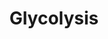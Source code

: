 ---
annotations:
- id: PW:0000640
  parent: classic metabolic pathway
  type: Pathway Ontology
  value: glycolysis pathway
- id: PW:0000002
  parent: classic metabolic pathway
  type: Pathway Ontology
  value: classic metabolic pathway
authors:
- Anwesha
- Sbohler
- AlexanderPico
- Egonw
communities:
- Plants
description: This plant pathway represents the Glycolysis (cytosol). Glucose, originating
  from sucrose, and triose phosphates (originating from the Calvin cycle) enter the
  pathway to be converted into pyruvate. The series of reactions produced ATP and
  NADH.
last-edited: 2016-07-25
organisms:
- Populus trichocarpa
redirect_from:
- /index.php/Pathway:WP2862
- /instance/WP2862
- /instance/WP2862_r124471
revision: r124471
schema-jsonld:
- '@context': https://schema.org/
  '@id': https://wikipathways.github.io/pathways/WP2862.html
  '@type': Dataset
  creator:
    '@type': Organization
    name: WikiPathways
  description: This plant pathway represents the Glycolysis (cytosol). Glucose, originating
    from sucrose, and triose phosphates (originating from the Calvin cycle) enter
    the pathway to be converted into pyruvate. The series of reactions produced ATP
    and NADH.
  keywords:
  - 1,3-bisphosphoglycerate
  - 2-phosphoglyceric acid
  - 3-phosphoglyceric acid
  - DHAP
  - NADP malic enzyme
  - fructose 1,6 Bisphosphate
  - fructose-1,6-bisphosphatase
  - fructose-1,6-bisphosphate aldolase
  - fructose-6-phosphate
  - glucose
  - glucose-6-phosphate
  - glyceraldehyde 3-phosphate
  - glyceraldehyde-3-phosphate dehydrogenase
  - malic acid
  - oxaloacetic acid
  - phosphoenolpyruvic acid
  - pyruvate
  - sucrose
  - triose phosphate isomerase
  license: CC0
  name: Glycolysis
seo: CreativeWork
title: Glycolysis
wpid: WP2862
---